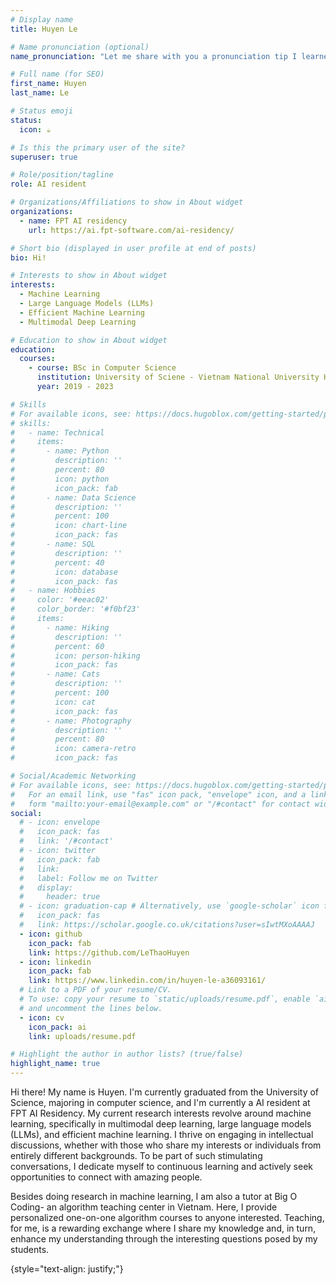 ```yaml
---
# Display name
title: Huyen Le

# Name pronunciation (optional)
name_pronunciation: "Let me share with you a pronunciation tip I learned from a French friend: you can quickly say 'who in,' and it will sound like my name. It's not a perfect match, but it's a good starting point!"

# Full name (for SEO)
first_name: Huyen
last_name: Le

# Status emoji
status:
  icon: ☕️

# Is this the primary user of the site?
superuser: true

# Role/position/tagline
role: AI resident 

# Organizations/Affiliations to show in About widget
organizations:
  - name: FPT AI residency
    url: https://ai.fpt-software.com/ai-residency/

# Short bio (displayed in user profile at end of posts)
bio: Hi! 

# Interests to show in About widget
interests:
  - Machine Learning
  - Large Language Models (LLMs)
  - Efficient Machine Learning 
  - Multimodal Deep Learning

# Education to show in About widget
education:
  courses:
    - course: BSc in Computer Science
      institution: University of Sciene - Vietnam National University Ho Chi Minh city
      year: 2019 - 2023

# Skills
# For available icons, see: https://docs.hugoblox.com/getting-started/page-builder/#icons
# skills:
#   - name: Technical
#     items:
#       - name: Python
#         description: ''
#         percent: 80
#         icon: python
#         icon_pack: fab
#       - name: Data Science
#         description: ''
#         percent: 100
#         icon: chart-line
#         icon_pack: fas
#       - name: SQL
#         description: ''
#         percent: 40
#         icon: database
#         icon_pack: fas
#   - name: Hobbies
#     color: '#eeac02'
#     color_border: '#f0bf23'
#     items:
#       - name: Hiking
#         description: ''
#         percent: 60
#         icon: person-hiking
#         icon_pack: fas
#       - name: Cats
#         description: ''
#         percent: 100
#         icon: cat
#         icon_pack: fas
#       - name: Photography
#         description: ''
#         percent: 80
#         icon: camera-retro
#         icon_pack: fas

# Social/Academic Networking
# For available icons, see: https://docs.hugoblox.com/getting-started/page-builder/#icons
#   For an email link, use "fas" icon pack, "envelope" icon, and a link in the
#   form "mailto:your-email@example.com" or "/#contact" for contact widget.
social:
  # - icon: envelope
  #   icon_pack: fas
  #   link: '/#contact'
  # - icon: twitter
  #   icon_pack: fab
  #   link: 
  #   label: Follow me on Twitter
  #   display:
  #     header: true
  # - icon: graduation-cap # Alternatively, use `google-scholar` icon from `ai` icon pack
  #   icon_pack: fas
  #   link: https://scholar.google.co.uk/citations?user=sIwtMXoAAAAJ
  - icon: github
    icon_pack: fab
    link: https://github.com/LeThaoHuyen
  - icon: linkedin
    icon_pack: fab
    link: https://www.linkedin.com/in/huyen-le-a36093161/
  # Link to a PDF of your resume/CV.
  # To use: copy your resume to `static/uploads/resume.pdf`, enable `ai` icons in `params.yaml`,
  # and uncomment the lines below.
  - icon: cv
    icon_pack: ai
    link: uploads/resume.pdf

# Highlight the author in author lists? (true/false)
highlight_name: true
---
```


Hi there! My name is Huyen. I'm currently graduated from the University of Science, majoring in computer science, and I'm currently a AI resident at FPT AI Residency. My current research interests revolve around machine learning, specifically in multimodal deep learning, large language models (LLMs), and efficient machine learning. I thrive on engaging in intellectual discussions, whether with those who share my interests or individuals from entirely different backgrounds. To be part of such stimulating conversations, I dedicate myself to continuous learning and actively seek opportunities to connect with amazing people. 

Besides doing research in machine learning, I am also a tutor at Big O Coding- an algorithm teaching center in Vietnam. Here, I provide personalized one-on-one algorithm courses to anyone interested. Teaching, for me, is a rewarding exchange where I share my knowledge and, in turn, enhance my understanding through the interesting questions posed by my students.

{style="text-align: justify;"}
